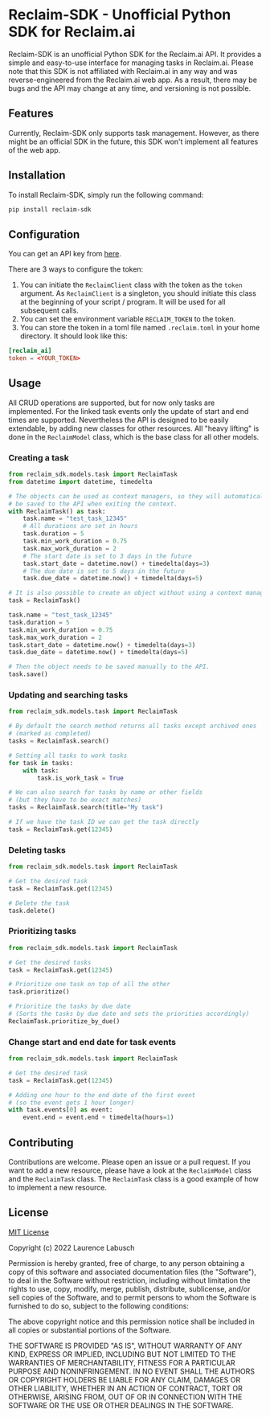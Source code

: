 # Reclaim-SDK - Unofficial Python SDK for Reclaim.ai

Reclaim-SDK is an unofficial Python SDK for the Reclaim.ai API. It provides a simple and easy-to-use interface for managing tasks in Reclaim.ai. Please note that this SDK is not affiliated with Reclaim.ai in any way and was reverse-engineered from the Reclaim.ai web app. As a result, there may be bugs and the API may change at any time, and versioning is not possible.

## Features

Currently, Reclaim-SDK only supports task management. However, as there might be an official SDK in the future, this SDK won't implement all features of the web app.

## Installation

To install Reclaim-SDK, simply run the following command:

```bash
pip install reclaim-sdk
```

## Configuration

You can get an API key from [here](https://app.reclaim.ai/settings/developer).

There are 3 ways to configure the token:

1. You can initiate the `ReclaimClient` class with the token as the `token` argument. As `ReclaimClient` is a singleton, you should initiate this class at the beginning of your script / program. It will be used for all subsequent calls.
2. You can set the environment variable `RECLAIM_TOKEN` to the token.
3. You can store the token in a toml file named `.reclaim.toml` in your home directory. It should look like this:

```toml
[reclaim_ai]
token = <YOUR_TOKEN>
```

## Usage

All CRUD operations are supported, but for now only tasks are implemented. For the linked task events only the update of start and end times are supported. Nevertheless the API is designed to be easily extendable, by adding new classes for other resources. All "heavy lifting" is done in the `ReclaimModel` class, which is the base class for all other models.

### Creating a task

```python
from reclaim_sdk.models.task import ReclaimTask
from datetime import datetime, timedelta

# The objects can be used as context managers, so they will automatically
# be saved to the API when exiting the context.
with ReclaimTask() as task:
    task.name = "test_task_12345"
    # All durations are set in hours
    task.duration = 5
    task.min_work_duration = 0.75
    task.max_work_duration = 2
    # The start date is set to 3 days in the future
    task.start_date = datetime.now() + timedelta(days=3)
    # The due date is set to 5 days in the future
    task.due_date = datetime.now() + timedelta(days=5)

# It is also possible to create an object without using a context manager.
task = ReclaimTask()

task.name = "test_task_12345"
task.duration = 5
task.min_work_duration = 0.75
task.max_work_duration = 2
task.start_date = datetime.now() + timedelta(days=3)
task.due_date = datetime.now() + timedelta(days=5)

# Then the object needs to be saved manually to the API.
task.save()
```

### Updating and searching tasks

```python
from reclaim_sdk.models.task import ReclaimTask

# By default the search method returns all tasks except archived ones
# (marked as completed)
tasks = ReclaimTask.search()

# Setting all tasks to work tasks
for task in tasks:
    with task:
        task.is_work_task = True

# We can also search for tasks by name or other fields
# (but they have to be exact matches)
tasks = ReclaimTask.search(title="My task")

# If we have the task ID we can get the task directly
task = ReclaimTask.get(12345)

```

### Deleting tasks

```python
from reclaim_sdk.models.task import ReclaimTask

# Get the desired task
task = ReclaimTask.get(12345)

# Delete the task
task.delete()
```

### Prioritizing tasks

```python
from reclaim_sdk.models.task import ReclaimTask

# Get the desired tasks
task = ReclaimTask.get(12345)

# Prioritize one task on top of all the other
task.prioritize()

# Prioritize the tasks by due date
# (Sorts the tasks by due date and sets the priorities accordingly)
ReclaimTask.prioritize_by_due()
```

### Change start and end date for task events

```python
from reclaim_sdk.models.task import ReclaimTask

# Get the desired task
task = ReclaimTask.get(12345)

# Adding one hour to the end date of the first event
# (so the event gets 1 hour longer)
with task.events[0] as event:
    event.end = event.end + timedelta(hours=1)
```

## Contributing

Contributions are welcome. Please open an issue or a pull request. If you want to add a new resource, please have a look at the `ReclaimModel` class and the `ReclaimTask` class. The `ReclaimTask` class is a good example of how to implement a new resource.

## License

[MIT License](https://choosealicense.com/licenses/mit/)

Copyright (c) 2022 Laurence Labusch

Permission is hereby granted, free of charge, to any person obtaining a copy
of this software and associated documentation files (the "Software"), to deal
in the Software without restriction, including without limitation the rights
to use, copy, modify, merge, publish, distribute, sublicense, and/or sell
copies of the Software, and to permit persons to whom the Software is
furnished to do so, subject to the following conditions:

The above copyright notice and this permission notice shall be included in all
copies or substantial portions of the Software.

THE SOFTWARE IS PROVIDED "AS IS", WITHOUT WARRANTY OF ANY KIND, EXPRESS OR
IMPLIED, INCLUDING BUT NOT LIMITED TO THE WARRANTIES OF MERCHANTABILITY,
FITNESS FOR A PARTICULAR PURPOSE AND NONINFRINGEMENT. IN NO EVENT SHALL THE
AUTHORS OR COPYRIGHT HOLDERS BE LIABLE FOR ANY CLAIM, DAMAGES OR OTHER
LIABILITY, WHETHER IN AN ACTION OF CONTRACT, TORT OR OTHERWISE, ARISING FROM,
OUT OF OR IN CONNECTION WITH THE SOFTWARE OR THE USE OR OTHER DEALINGS IN THE
SOFTWARE.
